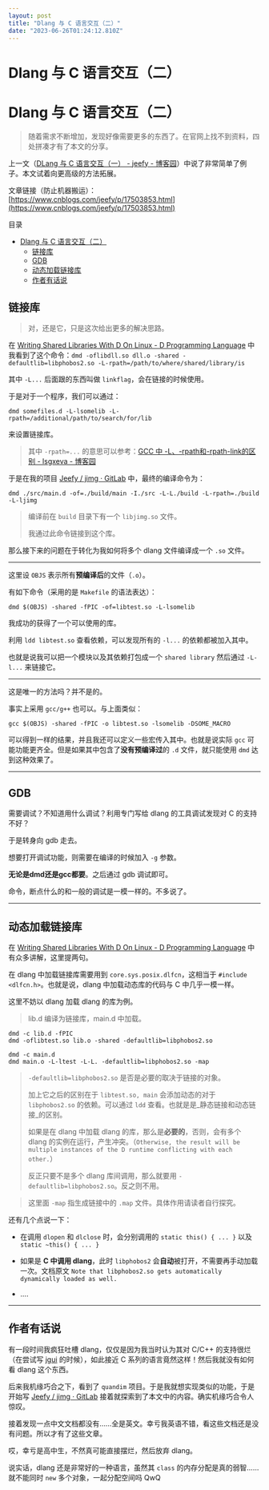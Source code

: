 ```yaml
---
layout: post
title: "Dlang 与 C 语言交互（二）"
date: "2023-06-26T01:24:12.810Z"
---
```

Dlang 与 C 语言交互（二）
=================

Dlang 与 C 语言交互（二）
=================

> 随着需求不断增加，发现好像需要更多的东西了。在官网上找不到资料，四处拼凑才有了本文的分享。

上一文（[DLang 与 C 语言交互（一） - jeefy - 博客园](https://www.cnblogs.com/jeefy/p/17501476.html)）中说了非常简单了例子。本文试着向更高级的方法拓展。

文章链接（防止机器搬运）：[https://www.cnblogs.com/jeefy/p/17503853.html](https://www.cnblogs.com/jeefy/p/17503853.html)

目录

*   [Dlang 与 C 语言交互（二）](#dlang-与-c-语言交互二)
    *   [链接库](#链接库)
    *   [GDB](#gdb)
    *   [动态加载链接库](#动态加载链接库)
    *   [作者有话说](#作者有话说)

链接库
---

> 对，还是它，只是这次给出更多的解决思路。

在 [Writing Shared Libraries With D On Linux - D Programming Language](https://dlang.org/articles/dll-linux.html) 中我看到了这个命令：`dmd -oflibdll.so dll.o -shared -defaultlib=libphobos2.so -L-rpath=/path/to/where/shared/library/is`

其中 `-L...` 后面跟的东西叫做 `linkflag`，会在链接的时候使用。

于是对于一个程序，我们可以通过：

    dmd somefiles.d -L-lsomelib -L-rpath=/additional/path/to/search/for/lib
    

来设置链接库。

> 其中 `-rpath=...` 的意思可以参考：[GCC 中 -L、-rpath和-rpath-link的区别 - lsgxeva - 博客园](https://www.cnblogs.com/lsgxeva/p/8257784.html)

于是在我的项目 [Jeefy / jimg · GitLab](https://gitlab.com/jeefies/jimg) 中，最终的编译命令为：

    dmd ./src/main.d -of=./build/main -I./src -L-L./build -L-rpath=./build -L-ljimg
    

> 编译前在 `build` 目录下有一个 `libjimg.so` 文件。
> 
> 我通过此命令链接到这个库。

那么接下来的问题在于转化为我如何将多个 dlang 文件编译成一个 `.so` 文件。

* * *

这里设 `OBJS` 表示所有**预编译后**的文件（`.o`）。

有如下命令（采用的是 `Makefile` 的语法表达）：

    dmd $(OBJS) -shared -fPIC -of=libtest.so -L-lsomelib
    

我成功的获得了一个可以使用的库。

利用 `ldd libtest.so` 查看依赖，可以发现所有的 `-l...` 的依赖都被加入其中。

也就是说我可以把一个模块以及其依赖打包成一个 `shared library` 然后通过 `-L-l...` 来链接它。

* * *

这是唯一的方法吗？并不是的。

事实上采用 `gcc/g++` 也可以。与上面类似：

    gcc $(OBJS) -shared -fPIC -o libtest.so -lsomelib -DSOME_MACRO
    

可以得到一样的结果，并且我还可以定义一些宏传入其中。也就是说实际 `gcc` 可能功能更齐全。但是如果其中包含了**没有预编译过**的 `.d` 文件，就只能使用 `dmd` 达到这种效果了。

* * *

GDB
---

需要调试？不知道用什么调试？利用专门写给 dlang 的工具调试发现对 C 的支持不好？

于是转身向 gdb 走去。

想要打开调试功能，则需要在编译的时候加入 `-g` 参数。

**无论是dmd还是gcc都要**。之后通过 gdb 调试即可。

命令，断点什么的和一般的调试是一模一样的。不多说了。

* * *

动态加载链接库
-------

在 [Writing Shared Libraries With D On Linux - D Programming Language](https://dlang.org/articles/dll-linux.html) 中有众多讲解，这里提两句。

在 dlang 中加载链接库需要用到 `core.sys.posix.dlfcn`，这相当于 `#include <dlfcn.h>`。也就是说，dlang 中加载动态库的代码与 C 中几乎一模一样。

这里不妨以 dlang 加载 dlang 的库为例。

> lib.d 编译为链接库，main.d 中加载。

    dmd -c lib.d -fPIC
    dmd -oflibtest.so lib.o -shared -defaultlib=libphobos2.so
    
    dmd -c main.d
    dmd main.o -L-ltest -L-L. -defaultlib=libphobos2.so -map
    

> `-defaultlib=libphobos2.so` 是否是必要的取决于链接的对象。
> 
> 加上它之后的区别在于 `libtest.so, main` 会添加动态的对于 `libphobos2.so` 的依赖。可以通过 `ldd` 查看。也就是是_静态链接和动态链接_的区别。
> 
> 如果是在 dlang 中加载 dlang 的库，那么是**必要的**，否则，会有多个 dlang 的实例在运行，产生冲突。（`Otherwise, the result will be multiple instances of the D runtime conflicting with each other.`）
> 
> 反正只要不是多个 dlang 库间调用，那么就要用 `-defaultlib=libphobos2.so`。反之则不用。

> 这里面 `-map` 指生成链接中的 `.map` 文件。具体作用请读者自行探究。

还有几个点说一下：

*   在调用 `dlopen` 和 `dlclose` 时，会分别调用的 `static this() { ... }` 以及 `static ~this() { ... }`
    
*   如果是 **C 中调用 dlang**，此时 `libphobos2` 会**自动**被打开，不需要再手动加载一次。文档原文 `Note that libphobos2.so gets automatically dynamically loaded as well.`
    
*   ....
    

* * *

作者有话说
-----

有一段时间我疯狂吐槽 dlang，仅仅是因为我当时认为其对 C/C++ 的支持很烂（在尝试写 [jgui](https://gitlab.com/jeefies/jgui) 的时候），如此接近 C 系列的语言竟然这样！然后我就没有如何看 dlang 这个东西。

后来我机缘巧合之下，看到了 `quandim` 项目。于是我就想实现类似的功能，于是开始写 [Jeefy / jimg · GitLab](https://gitlab.com/jeefies/jimg) 接着就探索到了本文中的内容。确实机缘巧合令人惊叹。

接着发现一点中文文档都没有……全是英文。幸亏我英语不错，看这些文档还是没有问题。所以才有了这些文章。

哎，幸亏是高中生，不然真可能直接摆烂，然后放弃 dlang。

说实话，dlang 还是非常好的一种语言，虽然其 `class` 的内存分配是真的弱智……就不能同时 `new` 多个对象，一起分配空间吗 QwQ